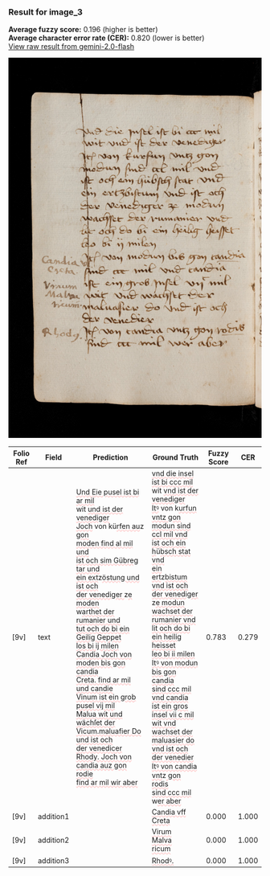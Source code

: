 ### Result for image_3
**Average fuzzy score:** 0.196 (higher is better)<br>**Average character error rate (CER):** 0.820 (lower is better)<br>[View raw result from gemini-2.0-flash](https://github.com/RISE-UNIBAS/humanities_data_benchmark/blob/main/results/2025-10-24/T0283/request_T0283_image_3.json)

<img src="https://github.com/RISE-UNIBAS/humanities_data_benchmark/blob/main/benchmarks/medieval_manuscripts/images/image_3.jpg?raw=true" alt="image_3" width="800px">

<style>
.diff { text-decoration: underline; text-decoration-color: #ffcccc; text-decoration-style: wavy; }
</style>

| Folio Ref | Field | Prediction | Ground Truth | Fuzzy Score | CER |
|-----------|-------|------------|--------------|-------------|-----|
| [9v] | text | <span class="diff">Und Eie pusel ist bi ar mil<br></span>wit <span class="diff">und ist der venediger<br>Joch</span> von kü<span class="diff">rfen au</span>z<span class="diff"> gon<br>moden find al mil und<br>ist och sim Gübreg tar und<br>ein ext</span>z<span class="diff">östung und ist och<br>der venediger </span>z<span class="diff">e moden<br></span>w<span class="diff">arthet der rumanier und<br>tut och do bi ein Geilig Geppet<br>los bi ij milen<br>Candia Joch von moden bis gon candia<br>Creta. find ar mil und candie<br>Vinum ist ein grob pusel vij mil<br>Malua wit und wächſet der<br>Vicum.maluafier Do und ist och<br>der venedicer<br>Rhody. Joch von candia auz gon rodie<br>find ar mil wir aber</span> | <span class="diff">vnd die insel ist bi ccc mil<br> </span>wit <span class="diff">vnd ist der venediger<br> Itꝰ</span> von k<span class="diff">urfun vntz gon<br> modun sind ccl mil vnd<br> ist och ein h</span>ü<span class="diff">bsch stat vnd<br> ein ert</span>z<span class="diff">bistum vnd ist och<br> der venediger </span>z<span class="diff">e modun<br> wachset der rumanier vnd<br> lit och do bi ein heilig heisset<br> leo bi ii milen<br> Itꝰ von modun bis gon candia<br> sind ccc mil vnd candia<br> ist ein gros insel vii c mil<br> wit vnd wachset der<br> maluasier do vnd ist och<br> der venedier<br> Itꝰ von candia vnt</span>z<span class="diff"> gon rodis<br> sind ccc mil </span>w<span class="diff">er aber</span> | 0.783 | 0.279 |
| [9v] | addition1 |  | <span class="diff">Candia vff<br> Creta</span> | 0.000 | 1.000 |
| [9v] | addition2 |  | <span class="diff">Virum<br> Malva<br> ricum</span> | 0.000 | 1.000 |
| [9v] | addition3 |  | <span class="diff">Rhodꝰ.</span> | 0.000 | 1.000 |
